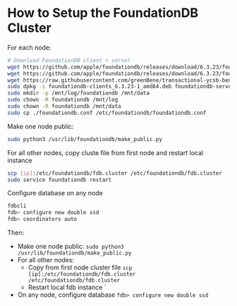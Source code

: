 # How to Setup the FoundationDB Cluster

For each node:
```bash
# Download FoundationDB client + server
wget https://github.com/apple/foundationdb/releases/download/6.3.23/foundationdb-clients_6.3.23-1_amd64.deb
wget https://github.com/apple/foundationdb/releases/download/6.3.23/foundationdb-server_6.3.23-1_amd64.deb
wget https://raw.githubusercontent.com/greenBene/transactional-ycsb-benchmark/main/database-setups/foundationdb/foundationdb.conf
sudo dpkg -i foundationdb-clients_6.3.23-1_amd64.deb foundationdb-server_6.3.23-1_amd64.deb
sudo mkdir -p /mnt/log/foundationdb /mnt/data
sudo chown -R foundationdb /mnt/log
sudo chown -R foundationdb /mnt/data
sudo cp ./foundationdb.conf /etc/foundationdb/foundationdb.conf
```


Make one node public: 
```bash
sudo python3 /usr/lib/foundationdb/make_public.py
```


For all other nodes, copy cluste file from first node and restart local instance
```bash
scp [ip]:/etc/foundationdb/fdb.cluster /etc/foundationdb/fdb.cluster
sudo service foundationdb restart
```

Configure database on any node
```bash
fdbcli
fdb> configure new double ssd
fdb> coordinators auto
``` 



Then:
* Make one node public: `sudo python3 /usr/lib/foundationdb/make_public.py`
* For all other nodes:
    * Copy from first node cluster file `scp [ip]:/etc/foundationdb/fdb.cluster /etc/foundationdb/fdb.cluster`
    * Restart local fdb instance `
* On any node, configure database `fdb> configure new double ssd`